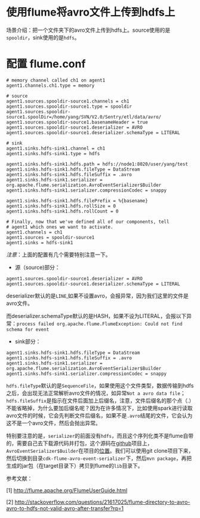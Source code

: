 # 使用flume将avro文件上传到hdfs上

场景介绍：把一个文件夹下的avro文件上传到hdfs上。source使用的是`spooldir`，sink使用的是`hdfs`。

# 配置 flume.conf
```
# memory channel called ch1 on agent1
agent1.channels.ch1.type = memory

# source
agent1.sources.spooldir-source1.channels = ch1
agent1.sources.spooldir-source1.type = spooldir
agent1.sources.spooldir-source1.spoolDir=/home/yang/SVN/V2.0/Sentry/etl/data/avro/
agent1.sources.spooldir-source1.basenameHeader = true
agent1.sources.spooldir-source1.deserializer = AVRO
agent1.sources.spooldir-source1.deserializer.schemaType = LITERAL

# sink
agent1.sinks.hdfs-sink1.channel = ch1
agent1.sinks.hdfs-sink1.type = hdfs

agent1.sinks.hdfs-sink1.hdfs.path = hdfs://node1:8020/user/yang/test
agent1.sinks.hdfs-sink1.hdfs.fileType = DataStream
agent1.sinks.hdfs-sink1.hdfs.fileSuffix = .avro
agent1.sinks.hdfs-sink1.serializer =  org.apache.flume.serialization.AvroEventSerializer$Builder
agent1.sinks.hdfs-sink1.serializer.compressionCodec = snappy

agent1.sinks.hdfs-sink1.hdfs.filePrefix = %{basename}
agent1.sinks.hdfs-sink1.hdfs.rollSize = 0
agent1.sinks.hdfs-sink1.hdfs.rollCount = 0

# Finally, now that we've defined all of our components, tell
# agent1 which ones we want to activate.
agent1.channels = ch1
agent1.sources = spooldir-source1
agent1.sinks = hdfs-sink1
```

*注意*：上面的配置有几个需要特别注意一下。

- 源（source)部分：
```
agent1.sources.spooldir-source1.deserializer = AVRO
agent1.sources.spooldir-source1.deserializer.schemaType = LITERAL
```
deserializer默认的是`LINE`,如果不设置avro，会报异常，因为我们这里的文件是avro文件。

而deserializer.schemaType默认的是HASH，如果不设为LITERAL，会报以下异常：`process failed org.apache.flume.FlumeException: Could not find schema for event`

- sink部分：
```
agent1.sinks.hdfs-sink1.hdfs.fileType = DataStream
agent1.sinks.hdfs-sink1.hdfs.fileSuffix = .avro
agent1.sinks.hdfs-sink1.serializer =  org.apache.flume.serialization.AvroEventSerializer$Builder
agent1.sinks.hdfs-sink1.serializer.compressionCodec = snappy
```
`hdfs.fileType`默认的是`SequenceFile`，如果使用这个文件类型，数据传输到hdfs之后，会出现无法正常解析avro文件的情况，如异常`Not a avro data file`；`hdfs.fileSuffix`是指示在文件后面加上后缀名，注意，文件后缀名的那个点（.）不能省略掉，为什么要加后缀名呢？因为在许多情况下，比如使用spark进行读取avro文件的时候，它会先判断文件后缀名，如果不是`.avro`结尾的文件，它会认为这不是一个avro文件，然后会抛出异常。

特别要注意的是，`serializer`的前面没有`hdfs`，而且这个序列化类不是flume自带的，需要自己去下载源代码并打包，这个源码在[github](https://github.com/cloudera/cdk)项目上，`AvroEventSerializer$Builder`在项目的[位置](https://github.com/cloudera/cdk/blob/master/cdk-flume-avro-event-serializer/src/main/java/org/apache/flume/serialization/AvroEventSerializer.java)。我们可以使用git clone项目下来，然后切换到目录`cdk-flume-avro-event-serializer`下，然后`mvn package`，再把生成的jar包（在target目录下）拷贝到flume的`lib`目录下。

参考文献：

[1] http://flume.apache.org/FlumeUserGuide.html

[2] http://stackoverflow.com/questions/21617025/flume-directory-to-avro-avro-to-hdfs-not-valid-avro-after-transfer?rq=1